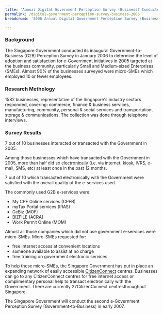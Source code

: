 ```yaml
---
title: 'Annual Digital Government Perception Survey (Business) Conducted in 2006'
permalink: /digital-government-perception-survey-business-2006
breadcrumb: '2006 Annual Digital Government Perception Survey (Business)'

---
```



### **Background**

The Singapore Government conducted its inaugural Government-to-Business (G2B) Perception Survey in January 2006 to determine the level of adoption and satisfaction for e-Government initiatives in 2005 targeted at the business community, particularly Small and Medium-sized Enterprises (SMEs). Almost 90% of the businesses surveyed were micro-SMEs which employed 10 or fewer employees.

### **Research Methology**

1582 businesses, representative of the Singapore's industry sectors responded, covering: commerce, finance & business services, manufacturing, community, personal & social services and transportation, storage & communications. The collection was done through telephone interviews.

### **Survey Results**

7 out of 10 businesses interacted or transacted with the Government in 2005.

Among those businesses which have transacted with the Government in 2005, more than half did so electronically (i.e. via internet, kiosk, IVRS, e-mail, SMS, etc) at least once in the past 12 months.

7 out of 10 which transacted electronically with the Government were satisfied with the overall quality of the e-services used.

The commonly used G2B e-services were:

* My CPF Online services (CPFB)
* myTax Portal services (IRAS)
* GeBiz (MOF)
* BIZFILE (ACRA)
* Work Permit Online (MOM)

Almost all those companies which did not use government e-services were micro-SMEs. Micro-SMEs requested for:

* free internet access at convenient locations
* someone available to assist at no charge
* free training on government electronic services

To help these micro-SMEs, the Singapore Government has put in place an expanding network of easily accessible [CitizenConnect](https://www.ecitizen.gov.sg/) centres. Businesses can go to any CitizenConnect centres for free internet access or complimentary personal help to transact electronically with the Government. There are currently 27CitizenConnect centresthroughout Singapore.

The Singapore Government will conduct the second e-Government Perception Survey (Government-to-Business) in early 2007.
